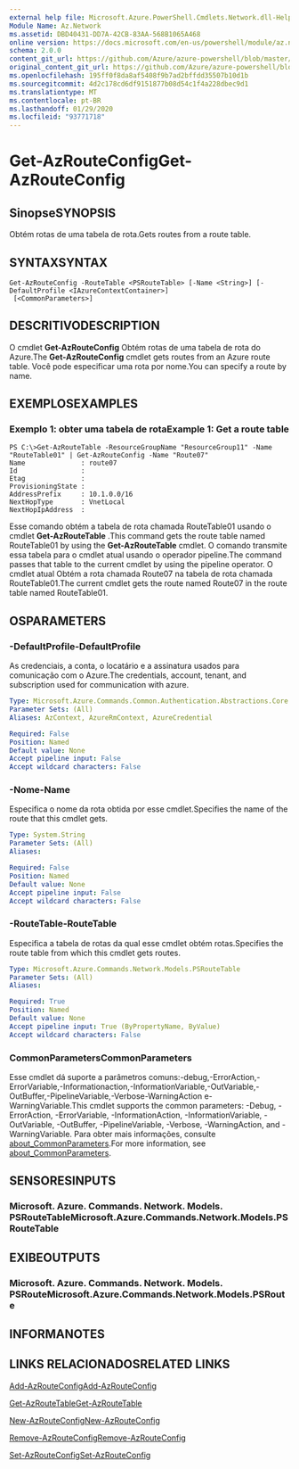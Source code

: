 ```yaml
---
external help file: Microsoft.Azure.PowerShell.Cmdlets.Network.dll-Help.xml
Module Name: Az.Network
ms.assetid: DBD40431-DD7A-42CB-83AA-568B1065A468
online version: https://docs.microsoft.com/en-us/powershell/module/az.network/get-azrouteconfig
schema: 2.0.0
content_git_url: https://github.com/Azure/azure-powershell/blob/master/src/Network/Network/help/Get-AzRouteConfig.md
original_content_git_url: https://github.com/Azure/azure-powershell/blob/master/src/Network/Network/help/Get-AzRouteConfig.md
ms.openlocfilehash: 195ff0f8da8af5408f9b7ad2bffdd35507b10d1b
ms.sourcegitcommit: 4d2c178cd6df9151877b08d54c1f4a228dbec9d1
ms.translationtype: MT
ms.contentlocale: pt-BR
ms.lasthandoff: 01/29/2020
ms.locfileid: "93771718"
---
```

# <span data-ttu-id="4120f-101">Get-AzRouteConfig</span><span class="sxs-lookup"><span data-stu-id="4120f-101">Get-AzRouteConfig</span></span>

## <span data-ttu-id="4120f-102">Sinopse</span><span class="sxs-lookup"><span data-stu-id="4120f-102">SYNOPSIS</span></span>
<span data-ttu-id="4120f-103">Obtém rotas de uma tabela de rota.</span><span class="sxs-lookup"><span data-stu-id="4120f-103">Gets routes from a route table.</span></span>

## <span data-ttu-id="4120f-104">SYNTAX</span><span class="sxs-lookup"><span data-stu-id="4120f-104">SYNTAX</span></span>

```
Get-AzRouteConfig -RouteTable <PSRouteTable> [-Name <String>] [-DefaultProfile <IAzureContextContainer>]
 [<CommonParameters>]
```

## <span data-ttu-id="4120f-105">DESCRITIVO</span><span class="sxs-lookup"><span data-stu-id="4120f-105">DESCRIPTION</span></span>
<span data-ttu-id="4120f-106">O cmdlet **Get-AzRouteConfig** Obtém rotas de uma tabela de rota do Azure.</span><span class="sxs-lookup"><span data-stu-id="4120f-106">The **Get-AzRouteConfig** cmdlet gets routes from an Azure route table.</span></span>
<span data-ttu-id="4120f-107">Você pode especificar uma rota por nome.</span><span class="sxs-lookup"><span data-stu-id="4120f-107">You can specify a route by name.</span></span>

## <span data-ttu-id="4120f-108">EXEMPLOS</span><span class="sxs-lookup"><span data-stu-id="4120f-108">EXAMPLES</span></span>

### <span data-ttu-id="4120f-109">Exemplo 1: obter uma tabela de rota</span><span class="sxs-lookup"><span data-stu-id="4120f-109">Example 1: Get a route table</span></span>
```
PS C:\>Get-AzRouteTable -ResourceGroupName "ResourceGroup11" -Name "RouteTable01" | Get-AzRouteConfig -Name "Route07"
Name              : route07
Id                : 
Etag              : 
ProvisioningState : 
AddressPrefix     : 10.1.0.0/16
NextHopType       : VnetLocal
NextHopIpAddress  :
```

<span data-ttu-id="4120f-110">Esse comando obtém a tabela de rota chamada RouteTable01 usando o cmdlet **Get-AzRouteTable** .</span><span class="sxs-lookup"><span data-stu-id="4120f-110">This command gets the route table named RouteTable01 by using the **Get-AzRouteTable** cmdlet.</span></span>
<span data-ttu-id="4120f-111">O comando transmite essa tabela para o cmdlet atual usando o operador pipeline.</span><span class="sxs-lookup"><span data-stu-id="4120f-111">The command passes that table to the current cmdlet by using the pipeline operator.</span></span>
<span data-ttu-id="4120f-112">O cmdlet atual Obtém a rota chamada Route07 na tabela de rota chamada RouteTable01.</span><span class="sxs-lookup"><span data-stu-id="4120f-112">The current cmdlet gets the route named Route07 in the route table named RouteTable01.</span></span>

## <span data-ttu-id="4120f-113">OS</span><span class="sxs-lookup"><span data-stu-id="4120f-113">PARAMETERS</span></span>

### <span data-ttu-id="4120f-114">-DefaultProfile</span><span class="sxs-lookup"><span data-stu-id="4120f-114">-DefaultProfile</span></span>
<span data-ttu-id="4120f-115">As credenciais, a conta, o locatário e a assinatura usados para comunicação com o Azure.</span><span class="sxs-lookup"><span data-stu-id="4120f-115">The credentials, account, tenant, and subscription used for communication with azure.</span></span>

```yaml
Type: Microsoft.Azure.Commands.Common.Authentication.Abstractions.Core.IAzureContextContainer
Parameter Sets: (All)
Aliases: AzContext, AzureRmContext, AzureCredential

Required: False
Position: Named
Default value: None
Accept pipeline input: False
Accept wildcard characters: False
```

### <span data-ttu-id="4120f-116">-Nome</span><span class="sxs-lookup"><span data-stu-id="4120f-116">-Name</span></span>
<span data-ttu-id="4120f-117">Especifica o nome da rota obtida por esse cmdlet.</span><span class="sxs-lookup"><span data-stu-id="4120f-117">Specifies the name of the route that this cmdlet gets.</span></span>

```yaml
Type: System.String
Parameter Sets: (All)
Aliases:

Required: False
Position: Named
Default value: None
Accept pipeline input: False
Accept wildcard characters: False
```

### <span data-ttu-id="4120f-118">-RouteTable</span><span class="sxs-lookup"><span data-stu-id="4120f-118">-RouteTable</span></span>
<span data-ttu-id="4120f-119">Especifica a tabela de rotas da qual esse cmdlet obtém rotas.</span><span class="sxs-lookup"><span data-stu-id="4120f-119">Specifies the route table from which this cmdlet gets routes.</span></span>

```yaml
Type: Microsoft.Azure.Commands.Network.Models.PSRouteTable
Parameter Sets: (All)
Aliases:

Required: True
Position: Named
Default value: None
Accept pipeline input: True (ByPropertyName, ByValue)
Accept wildcard characters: False
```

### <span data-ttu-id="4120f-120">CommonParameters</span><span class="sxs-lookup"><span data-stu-id="4120f-120">CommonParameters</span></span>
<span data-ttu-id="4120f-121">Esse cmdlet dá suporte a parâmetros comuns:-debug,-ErrorAction,-ErrorVariable,-Informationaction,-InformationVariable,-OutVariable,-OutBuffer,-PipelineVariable,-Verbose-WarningAction e-WarningVariable.</span><span class="sxs-lookup"><span data-stu-id="4120f-121">This cmdlet supports the common parameters: -Debug, -ErrorAction, -ErrorVariable, -InformationAction, -InformationVariable, -OutVariable, -OutBuffer, -PipelineVariable, -Verbose, -WarningAction, and -WarningVariable.</span></span> <span data-ttu-id="4120f-122">Para obter mais informações, consulte [about_CommonParameters](https://go.microsoft.com/fwlink/?LinkID=113216).</span><span class="sxs-lookup"><span data-stu-id="4120f-122">For more information, see [about_CommonParameters](https://go.microsoft.com/fwlink/?LinkID=113216).</span></span>

## <span data-ttu-id="4120f-123">SENSORES</span><span class="sxs-lookup"><span data-stu-id="4120f-123">INPUTS</span></span>

### <span data-ttu-id="4120f-124">Microsoft. Azure. Commands. Network. Models. PSRouteTable</span><span class="sxs-lookup"><span data-stu-id="4120f-124">Microsoft.Azure.Commands.Network.Models.PSRouteTable</span></span>

## <span data-ttu-id="4120f-125">EXIBE</span><span class="sxs-lookup"><span data-stu-id="4120f-125">OUTPUTS</span></span>

### <span data-ttu-id="4120f-126">Microsoft. Azure. Commands. Network. Models. PSRoute</span><span class="sxs-lookup"><span data-stu-id="4120f-126">Microsoft.Azure.Commands.Network.Models.PSRoute</span></span>

## <span data-ttu-id="4120f-127">INFORMA</span><span class="sxs-lookup"><span data-stu-id="4120f-127">NOTES</span></span>

## <span data-ttu-id="4120f-128">LINKS RELACIONADOS</span><span class="sxs-lookup"><span data-stu-id="4120f-128">RELATED LINKS</span></span>

[<span data-ttu-id="4120f-129">Add-AzRouteConfig</span><span class="sxs-lookup"><span data-stu-id="4120f-129">Add-AzRouteConfig</span></span>](./Add-AzRouteConfig.md)

[<span data-ttu-id="4120f-130">Get-AzRouteTable</span><span class="sxs-lookup"><span data-stu-id="4120f-130">Get-AzRouteTable</span></span>](./Get-AzRouteTable.md)

[<span data-ttu-id="4120f-131">New-AzRouteConfig</span><span class="sxs-lookup"><span data-stu-id="4120f-131">New-AzRouteConfig</span></span>](./New-AzRouteConfig.md)

[<span data-ttu-id="4120f-132">Remove-AzRouteConfig</span><span class="sxs-lookup"><span data-stu-id="4120f-132">Remove-AzRouteConfig</span></span>](./Remove-AzRouteConfig.md)

[<span data-ttu-id="4120f-133">Set-AzRouteConfig</span><span class="sxs-lookup"><span data-stu-id="4120f-133">Set-AzRouteConfig</span></span>](./Set-AzRouteConfig.md)


